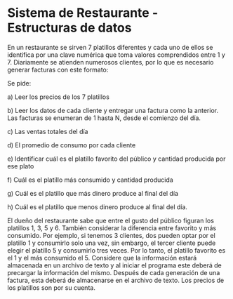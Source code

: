 # Sistema de Restaurante - Estructuras de datos


En un restaurante se sirven 7 platillos diferentes y cada uno de ellos se identifica por una clave numérica que toma valores comprendidos entre 1 y 7.
Diariamente se atienden numerosos clientes, por lo que es necesario generar facturas con este formato:



Se pide:

a) Leer los precios de los 7 platillos

b) Leer los datos de cada cliente y entregar una factura como la anterior. Las facturas se enumeran de 1 hasta N, desde el comienzo del día.

c) Las ventas totales del día

d) El promedio de consumo por cada cliente

e) Identificar cuál es el platillo favorito del público y cantidad producida por ese plato

f) Cuál es el platillo más consumido y cantidad producida

g) Cuál es el platillo que más dinero produce al final del día

h) Cuál es el platillo que menos dinero produce al final del día.


El dueño del restaurante sabe que entre el gusto del público figuran los platillos 1, 3, 5 y 6.
También considerar la diferencia entre favorito y más consumido. Por ejemplo, si tenemos 3 clientes, dos pueden optar por el platillo 1 y consumirlo solo una vez, sin embargo, el tercer cliente puede elegir el platillo 5 y consumirlo tres veces. Por lo tanto, el platillo favorito es el 1 y el más consumido el 5. Considere que la información estará almacenada en un archivo de texto y al iniciar el programa este deberá de precargar la información del mismo.
Después de cada generación de una factura, esta deberá de almacenarse en el archivo de texto. Los precios de los platillos son por su cuenta.